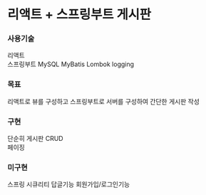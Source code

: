 # 리액트 + 스프링부트 게시판 

### 사용기술
리액트</br>
스프링부트
MySQL
MyBatis
Lombok
logging

### 목표
리액트로 뷰를 구성하고 스프링부트로 서버를 구성하여 간단한 게시판 작성

### 구현
단순히 게시판 CRUD  
페이징

### 미구현
스프링 시큐리티 
답글기능
회원가입/로그인기능
